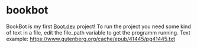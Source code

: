 # bookbot

BookBot is my first [Boot.dev](https://www.boot.dev) project!
To run the project you need some kind of text in a file, edit the file_path variable to get the programm running.
Text example: https://www.gutenberg.org/cache/epub/41445/pg41445.txt 
